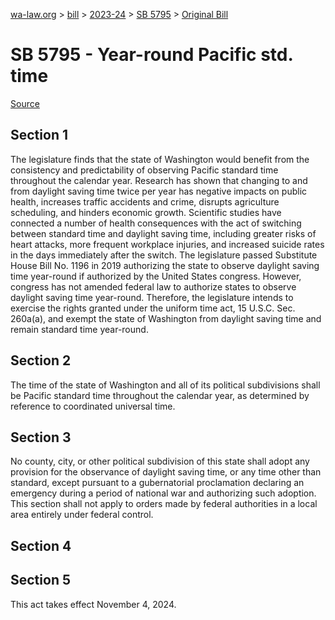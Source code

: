 [wa-law.org](/) > [bill](/bill/) > [2023-24](/bill/2023-24/) > [SB 5795](/bill/2023-24/sb/5795/) > [Original Bill](/bill/2023-24/sb/5795/1/)

# SB 5795 - Year-round Pacific std. time

[Source](http://lawfilesext.leg.wa.gov/biennium/2023-24/Pdf/Bills/Senate%20Bills/5795.pdf)

## Section 1
The legislature finds that the state of Washington would benefit from the consistency and predictability of observing Pacific standard time throughout the calendar year. Research has shown that changing to and from daylight saving time twice per year has negative impacts on public health, increases traffic accidents and crime, disrupts agriculture scheduling, and hinders economic growth. Scientific studies have connected a number of health consequences with the act of switching between standard time and daylight saving time, including greater risks of heart attacks, more frequent workplace injuries, and increased suicide rates in the days immediately after the switch. The legislature passed Substitute House Bill No. 1196 in 2019 authorizing the state to observe daylight saving time year-round if authorized by the United States congress. However, congress has not amended federal law to authorize states to observe daylight saving time year-round. Therefore, the legislature intends to exercise the rights granted under the uniform time act, 15 U.S.C. Sec. 260a(a), and exempt the state of Washington from daylight saving time and remain standard time year-round.

## Section 2
The time of the state of Washington and all of its political subdivisions shall be Pacific standard time throughout the calendar year, as determined by reference to coordinated universal time.

## Section 3
No county, city, or other political subdivision of this state shall adopt any provision for the observance of daylight saving time, or any time other than standard, except pursuant to a gubernatorial proclamation declaring an emergency during a period of national war and authorizing such adoption. This section shall not apply to orders made by federal authorities in a local area entirely under federal control.

## Section 4
## Section 5
This act takes effect November 4, 2024.
